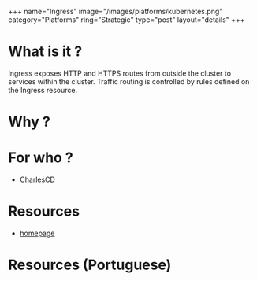 +++
name="Ingress"
image="/images/platforms/kubernetes.png"
category="Platforms"
ring="Strategic"
type="post"
layout="details"
+++

# What is it ?

Ingress exposes HTTP and HTTPS routes from outside the cluster to services within the cluster. Traffic routing is controlled by rules defined on the Ingress resource.

# Why ?



# For who ?

* [CharlesCD](https://charlescd.io/)

# Resources

* [homepage](https://kubernetes.io/docs/concepts/services-networking/ingress/)

# Resources (Portuguese)
